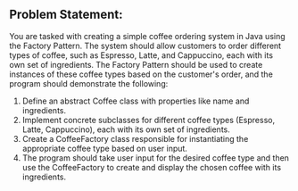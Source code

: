 ## Problem Statement:

You are tasked with creating a simple coffee ordering system in Java using the Factory Pattern. The system should allow customers to order different types of coffee, such as Espresso, Latte, and Cappuccino, each with its own set of ingredients. The Factory Pattern should be used to create instances of these coffee types based on the customer's order, and the program should demonstrate the following:

1. Define an abstract Coffee class with properties like name and ingredients.
2. Implement concrete subclasses for different coffee types (Espresso, Latte, Cappuccino), each with its own set of ingredients.
3. Create a CoffeeFactory class responsible for instantiating the appropriate coffee type based on user input.
4. The program should take user input for the desired coffee type and then use the CoffeeFactory to create and display the chosen coffee with its ingredients.